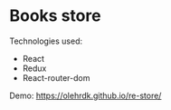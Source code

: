 # Books store

Technologies used: 
- React
- Redux
- React-router-dom

Demo: https://olehrdk.github.io/re-store/